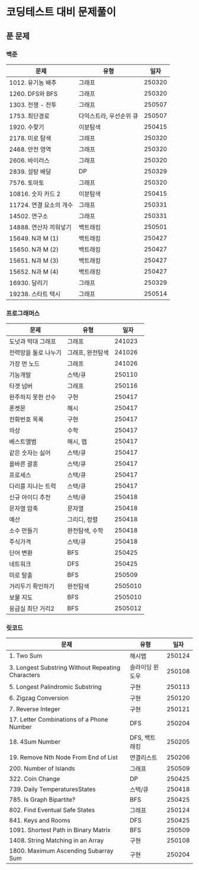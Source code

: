 # 코딩테스트 대비 문제풀이

## 푼 문제

### 백준

| 문제                    | 유형                    | 일자   |
| ----------------------- | ----------------------- | ------ |
| 1012. 유기농 배추       | 그래프                  | 250320 |
| 1260. DFS와 BFS         | 그래프                  | 250320 |
| 1303. 전쟁 - 전투       | 그래프                  | 250507 |
| 1753. 최단경로          | 다익스트라, 우선순위 큐 | 250507 |
| 1920. 수찾기            | 이분탐색                | 250415 |
| 2178. 미로 탐색         | 그래프                  | 250320 |
| 2468. 안전 영역         | 그래프                  | 250320 |
| 2606. 바이러스          | 그래프                  | 250320 |
| 2839. 설탕 배달         | DP                      | 250329 |
| 7576. 토마토            | 그래프                  | 250320 |
| 10816. 숫자 카드 2      | 이분탐색                | 250415 |
| 11724. 연결 요소의 개수 | 그래프                  | 250331 |
| 14502. 연구소           | 그래프                  | 250331 |
| 14888. 연산자 끼워넣기  | 백트래킹                | 250501 |
| 15649. N과 M (1)        | 백트래킹                | 250427 |
| 15650. N과 M (2)        | 백트래킹                | 250427 |
| 15651. N과 M (3)        | 백트래킹                | 250427 |
| 15652. N과 M (4)        | 백트래킹                | 250427 |
| 16930. 달리기           | 그래프                  | 250329 |
| 19238. 스타트 택시      | 그래프                  | 250514 |

### 프로그래머스

| 문제                 | 유형             | 일자    |
| -------------------- | ---------------- | ------- |
| 도넛과 막대 그래프   | 그래프           | 241023  |
| 전력망을 둘로 나누기 | 그래프, 완전탐색 | 241026  |
| 가장 먼 노드         | 그래프           | 241026  |
| 기능개발             | 스택/큐          | 250110  |
| 타겟 넘버            | 그래프           | 250116  |
| 완주하지 못한 선수   | 구현             | 250417  |
| 폰켓몬               | 해시             | 250417  |
| 전화번호 목록        | 구현             | 250417  |
| 의상                 | 수학             | 250417  |
| 베스트앨범           | 해시, 맵         | 250417  |
| 같은 숫자는 싫어     | 스택/큐          | 250417  |
| 올바른 괄혼          | 스택/큐          | 250417  |
| 프로세스             | 스택/큐          | 250417  |
| 다리를 지나는 트럭   | 스택/큐          | 250417  |
| 신규 아이디 추천     | 스택/큐          | 250418  |
| 문자열 압축          | 문자열           | 250418  |
| 예산                 | 그리디, 정렬     | 250418  |
| 소수 만들기          | 완전탐색, 수학   | 250418  |
| 주식가격             | 스택/큐          | 250418  |
| 단어 변환            | BFS              | 250425  |
| 네트워크             | DFS              | 250425  |
| 미로 탈출            | BFS              | 250509  |
| 거리두기 확인하기    | 완전탐색         | 2505010 |
| 보물 지도            | BFS              | 2505010 |
| 응급실 최단 거리2    | BFS              | 2505012 |

### 릿코드

| 문제                                              | 유형            | 일자   |
| ------------------------------------------------- | --------------- | ------ |
| 1. Two Sum                                        | 해시맵          | 250124 |
| 3. Longest Substring Without Repeating Characters | 슬라이딩 윈도우 | 250108 |
| 5. Longest Palindromic Substring                  | 구현            | 250113 |
| 6. Zigzag Conversion                              | 구현            | 250120 |
| 7. Reverse Integer                                | 구현            | 250121 |
| 17. Letter Combinations of a Phone Number         | DFS             | 250204 |
| 18. 4Sum Number                                   | DFS, 백트래킹   | 250205 |
| 19. Remove Nth Node From End of List              | 연결리스트      | 250206 |
| 200. Number of Islands                            | 그래프          | 250509 |
| 322. Coin Change                                  | DP              | 250425 |
| 739. Daily TemperaturesStates                     | 스택/큐         | 250418 |
| 785. Is Graph Bipartite?                          | BFS             | 250425 |
| 802. Find Eventual Safe States                    | 그래프          | 250124 |
| 841. Keys and Rooms                               | DFS             | 250425 |
| 1091. Shortest Path in Binary Matrix              | BFS             | 250509 |
| 1408. String Matching in an Array                 | 구현            | 250108 |
| 1800. Maximum Ascending Subarray Sum              | 구현            | 250204 |
